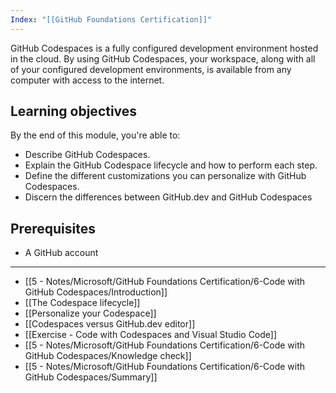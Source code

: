 ```yaml
---
Index: "[[GitHub Foundations Certification]]"
---
```


GitHub Codespaces is a fully configured development environment hosted in the cloud. By using GitHub Codespaces, your workspace, along with all of your configured development environments, is available from any computer with access to the internet.

## Learning objectives

By the end of this module, you're able to:

- Describe GitHub Codespaces.
- Explain the GitHub Codespace lifecycle and how to perform each step.
- Define the different customizations you can personalize with GitHub Codespaces.
- Discern the differences between GitHub.dev and GitHub Codespaces

## Prerequisites

- A GitHub account
---
- [[5 - Notes/Microsoft/GitHub Foundations Certification/6-Code with GitHub Codespaces/Introduction]]
- [[The Codespace lifecycle]]
- [[Personalize your Codespace]]
- [[Codespaces versus GitHub.dev editor]]
- [[Exercise - Code with Codespaces and Visual Studio Code]]
- [[5 - Notes/Microsoft/GitHub Foundations Certification/6-Code with GitHub Codespaces/Knowledge check]]
- [[5 - Notes/Microsoft/GitHub Foundations Certification/6-Code with GitHub Codespaces/Summary]]